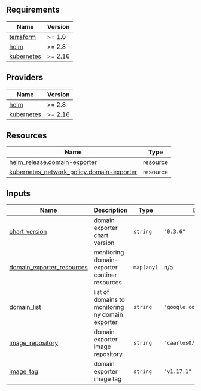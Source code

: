 <!-- BEGIN_TF_DOCS -->
## Requirements

| Name | Version |
|------|---------|
| <a name="requirement_terraform"></a> [terraform](#requirement\_terraform) | >= 1.0 |
| <a name="requirement_helm"></a> [helm](#requirement\_helm) | >= 2.8 |
| <a name="requirement_kubernetes"></a> [kubernetes](#requirement\_kubernetes) | >= 2.16 |

## Providers

| Name | Version |
|------|---------|
| <a name="provider_helm"></a> [helm](#provider\_helm) | >= 2.8 |
| <a name="provider_kubernetes"></a> [kubernetes](#provider\_kubernetes) | >= 2.16 |

## Resources

| Name | Type |
|------|------|
| [helm_release.domain-exporter](https://registry.terraform.io/providers/hashicorp/helm/latest/docs/resources/release) | resource |
| [kubernetes_network_policy.domain-exporter](https://registry.terraform.io/providers/hashicorp/kubernetes/latest/docs/resources/network_policy) | resource |

## Inputs

| Name | Description | Type | Default | Required |
|------|-------------|------|---------|:--------:|
| <a name="input_chart_version"></a> [chart\_version](#input\_chart\_version) | domain exporter chart version | `string` | `"0.3.6"` | no |
| <a name="input_domain_exporter_resources"></a> [domain\_exporter\_resources](#input\_domain\_exporter\_resources) | monitoring domain-exporter continer resources | `map(any)` | n/a | yes |
| <a name="input_domain_list"></a> [domain\_list](#input\_domain\_list) | list of domains to monitoring ny domain exporter | `string` | `"google.com"` | no |
| <a name="input_image_repository"></a> [image\_repository](#input\_image\_repository) | domain exporter image repository | `string` | `"caarlos0/domain_exporter"` | no |
| <a name="input_image_tag"></a> [image\_tag](#input\_image\_tag) | domain exporter image tag | `string` | `"v1.17.1"` | no |
<!-- END_TF_DOCS -->